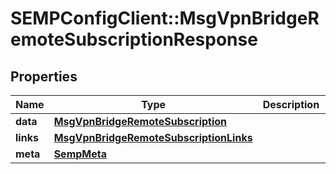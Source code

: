 # SEMPConfigClient::MsgVpnBridgeRemoteSubscriptionResponse

## Properties
Name | Type | Description | Notes
------------ | ------------- | ------------- | -------------
**data** | [**MsgVpnBridgeRemoteSubscription**](MsgVpnBridgeRemoteSubscription.md) |  | [optional] 
**links** | [**MsgVpnBridgeRemoteSubscriptionLinks**](MsgVpnBridgeRemoteSubscriptionLinks.md) |  | [optional] 
**meta** | [**SempMeta**](SempMeta.md) |  | 



